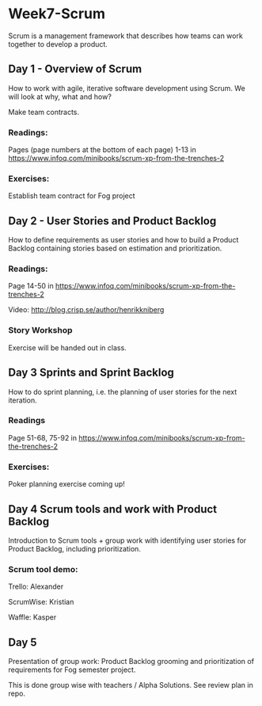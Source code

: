 # Week7-Scrum
Scrum is a management framework that describes how teams can work together to develop a product.

## Day 1 - Overview of Scrum
How to work with agile, iterative software development using Scrum. We will look at why, what and how?

Make team contracts.

### Readings:
Pages (page numbers at the bottom of each page) 1-13 in https://www.infoq.com/minibooks/scrum-xp-from-the-trenches-2

### Exercises:
Establish team contract for Fog project

## Day 2 - User Stories and Product Backlog
How to define requirements as user stories and how to build a Product Backlog containing stories based on estimation and prioritization.


### Readings:
Page 14-50 in https://www.infoq.com/minibooks/scrum-xp-from-the-trenches-2

Video: http://blog.crisp.se/author/henrikkniberg


### Story Workshop
Exercise will be handed out in class.

## Day 3 Sprints and Sprint Backlog
How to do sprint planning, i.e. the planning of user stories for the next iteration.

### Readings

Page 51-68, 75-92 in https://www.infoq.com/minibooks/scrum-xp-from-the-trenches-2

### Exercises:
Poker planning exercise coming up!

## Day 4 Scrum tools and work with Product Backlog
Introduction to Scrum tools + group work with identifying user stories for Product Backlog, including prioritization.
 
### Scrum tool demo:
Trello: Alexander

ScrumWise: Kristian

Waffle: Kasper

## Day 5
Presentation of group work: Product Backlog grooming and prioritization of requirements for Fog semester project. 

This is done group wise with teachers / Alpha Solutions. See review plan in repo.
